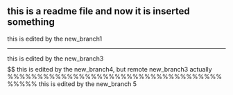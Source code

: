 this is a readme file
and now it is inserted something
------------------------------------------------
this is edited by the new_branch1
************************************************
this is edited by the new_branch3
$$$$$$$$$$$$$$$$$$$$$$$$$$$$$$$$$$$$$$$$$$$$$$$$$$
this is edited by the new_branch4, but remote new_branch3 actually
%%%%%%%%%%%%%%%%%%%%%%%%%%%%%%%%%%%%%%%%%
this is edited by the new_branch 5
